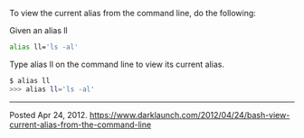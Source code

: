 To view the current alias from the command line, do the following:

Given an alias ll

```bash
alias ll='ls -al'
```

Type alias ll on the command line to view its current alias.

```bash
$ alias ll
>>> alias ll='ls -al'
```

---

Posted Apr 24, 2012.
https://www.darklaunch.com/2012/04/24/bash-view-current-alias-from-the-command-line